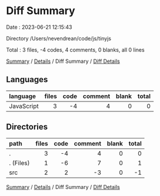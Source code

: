 # Diff Summary

Date : 2023-06-21 12:15:43

Directory /Users/nevendrean/code/js/tinyjs

Total : 3 files,  -4 codes, 4 comments, 0 blanks, all 0 lines

[Summary](results.md) / [Details](details.md) / Diff Summary / [Diff Details](diff-details.md)

## Languages
| language | files | code | comment | blank | total |
| :--- | ---: | ---: | ---: | ---: | ---: |
| JavaScript | 3 | -4 | 4 | 0 | 0 |

## Directories
| path | files | code | comment | blank | total |
| :--- | ---: | ---: | ---: | ---: | ---: |
| . | 3 | -4 | 4 | 0 | 0 |
| . (Files) | 1 | -6 | 7 | 0 | 1 |
| src | 2 | 2 | -3 | 0 | -1 |

[Summary](results.md) / [Details](details.md) / Diff Summary / [Diff Details](diff-details.md)